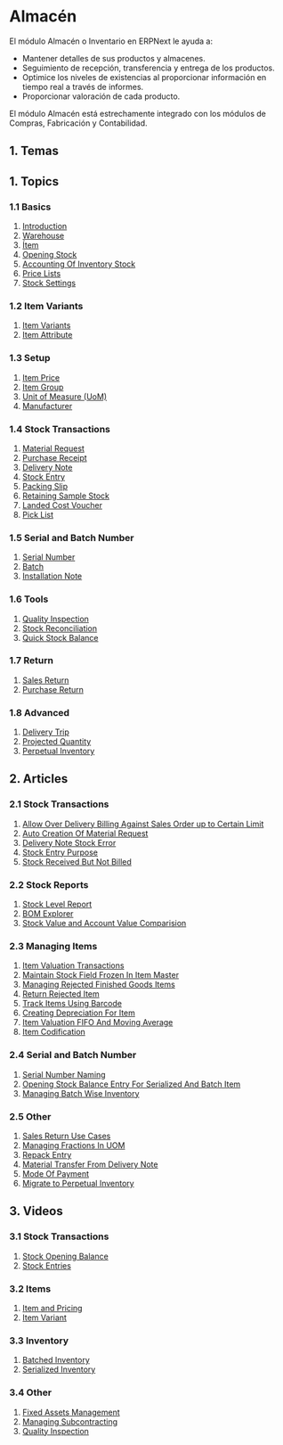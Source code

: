 <!-- add-breadcrumbs -->
# Almacén
El módulo Almacén o Inventario en ERPNext le ayuda a:

* Mantener detalles de sus productos y almacenes.
* Seguimiento de recepción, transferencia y entrega de los productos.
* Optimice los niveles de existencias al proporcionar información en tiempo real a través de informes.
* Proporcionar valoración de cada producto.

El módulo Almacén está estrechamente integrado con los módulos de Compras, Fabricación y Contabilidad.

## 1. Temas

## 1. Topics

### 1.1 Basics
1. [Introduction](/docs/user/manual/en/stock/introduction)
1. [Warehouse](/docs/user/manual/en/stock/warehouse)
1. [Ítem](/docs/user/manual/es/Almacén/Ítem)
1. [Opening Stock](/docs/user/manual/en/stock/opening-stock)
1. [Accounting Of Inventory Stock](/docs/user/manual/en/stock/accounting-of-inventory-stock)
1. [Price Lists](/docs/user/manual/en/stock/price-lists)
1. [Stock Settings](/docs/user/manual/en/stock/stock-settings)

### 1.2 Item Variants
1. [Item Variants](/docs/user/manual/en/stock/item-variants)
1. [Item Attribute](/docs/user/manual/en/stock/item-attribute)

### 1.3 Setup
1. [Item Price](/docs/user/manual/en/stock/item-price)
1. [Item Group](/docs/user/manual/en/stock/item-group)
1. [Unit of Measure (UoM)](/docs/user/manual/en/stock/uom)
1. [Manufacturer](/docs/user/manual/en/stock/manufacturer)

### 1.4 Stock Transactions
1. [Material Request](/docs/user/manual/en/stock/material-request)
1. [Purchase Receipt](/docs/user/manual/en/stock/purchase-receipt)
1. [Delivery Note](/docs/user/manual/en/stock/delivery-note)
1. [Stock Entry](/docs/user/manual/en/stock/stock-entry)
1. [Packing Slip](/docs/user/manual/en/stock/packing-slip)
1. [Retaining Sample Stock](/docs/user/manual/en/stock/retain-sample-stock)
1. [Landed Cost Voucher](/docs/user/manual/en/stock/landed-cost-voucher)
1. [Pick List](/docs/user/manual/en/stock/pick-list)

### 1.5 Serial and Batch Number
1. [Serial Number](/docs/user/manual/en/stock/serial-no)
1. [Batch](/docs/user/manual/en/stock/batch)
1. [Installation Note](/docs/user/manual/en/stock/installation-note)

### 1.6 Tools
1. [Quality Inspection](/docs/user/manual/en/stock/quality-inspection)
1. [Stock Reconciliation](/docs/user/manual/en/stock/stock-reconciliation)
1. [Quick Stock Balance](/docs/user/manual/en/stock/quick-stock-balance)

### 1.7 Return
1. [Sales Return](/docs/user/manual/en/stock/sales-return)
1. [Purchase Return](/docs/user/manual/en/stock/purchase-return)

### 1.8 Advanced
1. [Delivery Trip](/docs/user/manual/en/stock/delivery-trip)
1. [Projected Quantity](/docs/user/manual/en/stock/projected-quantity)
1. [Perpetual Inventory](/docs/user/manual/en/stock/perpetual-inventory)

## 2. Articles
### 2.1 Stock Transactions
1. [Allow Over Delivery Billing Against Sales Order up to Certain Limit](/docs/user/manual/en/stock/articles/allow-over-delivery-billing-against-sales-order-upto-certain-limit)
1. [Auto Creation Of Material Request](/docs/user/manual/en/stock/articles/auto-creation-of-material-request)
1. [Delivery Note Stock Error](/docs/user/manual/en/stock/articles/delivery-note-stock-error)
1. [Stock Entry Purpose](/docs/user/manual/en/stock/articles/stock-entry-purpose)
1. [Stock Received But Not Billed](/docs/user/manual/en/stock/articles/stock-received-but-not-billed)

### 2.2 Stock Reports
1. [Stock Level Report](/docs/user/manual/en/stock/stock-level-report)
1. [BOM Explorer](/docs/user/manual/en/stock/bom_explorer)
1. [Stock Value and Account Value Comparision](/docs/user/manual/en/stock/stock-value-account-value-comparison)

### 2.3 Managing Items
1. [Item Valuation Transactions](/docs/user/manual/en/stock/articles/item-valuation-transactions)
1. [Maintain Stock Field Frozen In Item Master](/docs/user/manual/en/stock/articles/maintain-stock-field-frozen-in-item-master)
1. [Managing Rejected Finished Goods Items](/docs/user/manual/en/stock/articles/managing-rejected-finished-goods-items)
1. [Return Rejected Item](/docs/user/manual/en/stock/articles/return-rejected-item)
1. [Track Items Using Barcode](/docs/user/manual/en/stock/articles/track-items-using-barcode)
1. [Creating Depreciation For Item](/docs/user/manual/en/stock/articles/creating-depreciation-for-item)
1. [Item Valuation FIFO And Moving Average](/docs/user/manual/en/stock/articles/item-valuation-fifo-and-moving-average)
1. [Item Codification](/docs/user/manual/en/stock/articles/item-codification)

### 2.4 Serial and Batch Number
1. [Serial Number Naming](/docs/user/manual/en/stock/articles/serial-no-naming)
1. [Opening Stock Balance Entry For Serialized And Batch Item](/docs/user/manual/en/stock/articles/opening-stock-balance-entry-for-serialized-and-batch-item)
1. [Managing Batch Wise Inventory](/docs/user/manual/en/stock/articles/managing-batch-wise-inventory)

### 2.5 Other
1. [Sales Return Use Cases](/docs/user/manual/en/stock/articles/sales-return-use-cases)
1. [Managing Fractions In UOM](/docs/user/manual/en/stock/articles/managing-fractions-in-uom)
1. [Repack Entry](/docs/user/manual/en/stock/articles/repack-entry)
1. [Material Transfer From Delivery Note](/docs/user/manual/en/stock/articles/material-transfer-from-delivery-note)
1. [Mode Of Payment](/docs/user/manual/en/stock/articles/mode_of_payment)
1. [Migrate to Perpetual Inventory](/docs/user/manual/en/stock/articles/migrate-to-perpetual-inventory)

## 3. Videos

### 3.1 Stock Transactions
1. [Stock Opening Balance](/docs/user/videos/learn/opening-stock)
1. [Stock Entries](/docs/user/videos/learn/stock-entries)

### 3.2 Items
1. [Item and Pricing](/docs/user/videos/learn/item)
1. [Item Variant](/docs/user/videos/learn/item-variant)

### 3.3 Inventory
1. [Batched Inventory](/docs/user/videos/learn/batch-inventory)
1. [Serialized Inventory](/docs/user/videos/learn/serialized-inventory)

### 3.4 Other
1. [Fixed Assets Management](/docs/user/videos/learn/fixed-assets)
1. [Managing Subcontracting](/docs/user/videos/learn/subcontracting)
1. [Quality Inspection](/docs/user/videos/learn/quality-inspection)